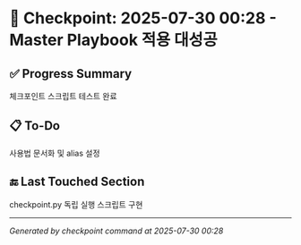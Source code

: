 # 🧠 Checkpoint: 2025-07-30 00:28 - Master Playbook 적용 대성공

## ✅ Progress Summary

체크포인트 스크립트 테스트 완료

## 📋 To-Do

사용법 문서화 및 alias 설정

## 🔚 Last Touched Section

checkpoint.py 독립 실행 스크립트 구현

---

_Generated by checkpoint command at 2025-07-30 00:28_
